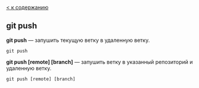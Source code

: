[< к содержанию](./readme.md)

## git push

**git push** — запушить текущую ветку в удаленную ветку.

`git push`

**git push [remote] [branch]** — запушить ветку в указанный репозиторий и удаленную ветку.

`git push [remote] [branch]`
